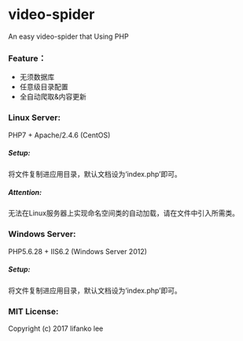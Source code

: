 # video-spider
An easy video-spider that Using PHP

### Feature：
 + 无须数据库
 + 任意级目录配置
 + 全自动爬取&内容更新

### Linux Server:
PHP7 + Apache/2.4.6 (CentOS)
##### Setup:
将文件复制进应用目录，默认文档设为‘index.php’即可。
##### Attention:
无法在Linux服务器上实现命名空间类的自动加载，请在文件中引入所需类。

### Windows Server:
PHP5.6.28 + IIS6.2 (Windows Server 2012)
##### Setup:
将文件复制进应用目录，默认文档设为‘index.php’即可。

### MIT License:
Copyright (c) 2017 lifanko lee